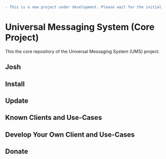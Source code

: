 
```diff
- This is a new project under development. Please wait for the initial version is prepared.
```

# Universal Messaging System (Core Project)

This the core repository of the Universal Messaging System (UMS) project.

## Josh

## Install

## Update

## Known Clients and Use-Cases

## Develop Your Own Client and Use-Cases

## Donate
